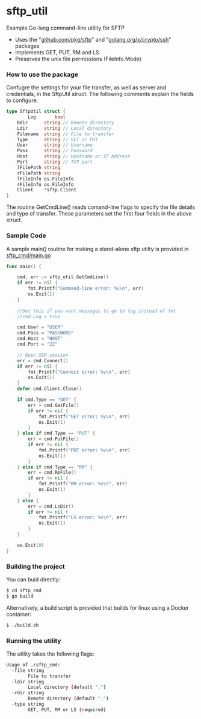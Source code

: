 # sftp_util
Example Go-lang command-line utility for SFTP
* Uses the "[github.com/pkg/sftp](https://godoc.org/github.com/pkg/sftp)" and "[golang.org/x/crypto/ssh](https://godoc.org/github.com/pkg/sftp)" packages
* Implements GET, PUT, RM and LS
* Preserves the unix file permissions (FileInfo.Mode)

### How to use the package
Confugre the settings for your file transfer, as well as server and credentials, in the SftpUtil struct.  The following comments explain the fields to configure:
```go
type SftpUtil struct {
        Log       bool
	Rdir      string // Remote directory
	Ldir      string // Local directory
	Filename  string // File to transfer
	Type      string // GET or PUT
	User      string // Username
	Pass      string // Password
	Host      string // Hostname or IP Address
	Port      string // TCP port
	lFilePath string
	rFilePath string
	lFileInfo os.FileInfo
	rFileInfo os.FileInfo
	Client    *sftp.Client
}
```
The routine GetCmdLine() reads comand-line flags to specify the file details and type of transfer. These parameters set the first four fields in the above struct.

### Sample Code
A sample main() routine for making a stand-alone sftp utilty is provided in [sftp_cmd/main.go](https://github.com/DavidSantia/sftp_util/blob/master/sftp_cmd/main.go)

```go
func main() {

	cmd, err := sftp_util.GetCmdLine()
	if err != nil {
		fmt.Printf("Command-line error: %v\n", err)
		os.Exit(1)
	}
	
	//Set this if you want messages to go to log instead of fmt
	//cmd.Log = true

	cmd.User = "USER"
	cmd.Pass = "PASSWORD"
	cmd.Host = "HOST"
	cmd.Port = "22"

	// Open SSH session
	err = cmd.Connect()
	if err != nil {
		fmt.Printf("Connect error: %v\n", err)
		os.Exit(1)
	}
	defer cmd.Client.Close()

	if cmd.Type == "GET" {
		err = cmd.GetFile()
		if err != nil {
			fmt.Printf("GET error: %v\n", err)
			os.Exit(1)
		}
	} else if cmd.Type == "PUT" {
		err = cmd.PutFile()
		if err != nil {
			fmt.Printf("PUT error: %v\n", err)
			os.Exit(1)
		}
	} else if cmd.Type == "RM" {
		err = cmd.RmFile()
		if err != nil {
			fmt.Printf("RM error: %v\n", err)
			os.Exit(1)
		}
	} else {
		err = cmd.LsDir()
		if err != nil {
			fmt.Printf("LS error: %v\n", err)
			os.Exit(1)
		}
	}

	os.Exit(0)
}
```

### Building the project
You can buid directly:
```sh
$ cd sftp_cmd
$ go build
```

Alternatively, a build script is provided that builds for linux using a Docker container:
```sh
$ ./build.sh
```

### Running the utility
The utility takes the following flags:
```sh
Usage of ./sftp_cmd:
  -file string
    	File to transfer
  -ldir string
    	Local directory (default ".")
  -rdir string
    	Remote directory (default ".")
  -type string
    	GET, PUT, RM or LS (required)
```
